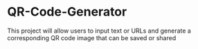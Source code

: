 # QR-Code-Generator
This project will allow users to input text or URLs and generate a corresponding QR code image that can be saved or shared
